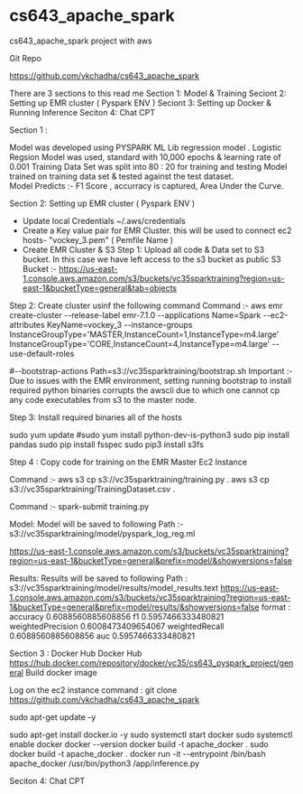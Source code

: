 # cs643_apache_spark
cs643_apache_spark project with aws 

Git Repo

https://github.com/vkchadha/cs643_apache_spark



There are 3 sections to this read me
Section 1: Model & Training 
Seciont 2: Setting up EMR cluster ( Pyspark ENV ) 
Seciont 3: Setting up Docker & Running Inference
Seciton 4: Chat CPT 



Section 1 : 

Model was developed using PYSPARK ML Lib regression model . 
Logistic Regsion Model was used, standard with 10,000 epochs & learning rate of 0.001
Training Data Set was split into 80 : 20 for training and testing
Model trained on training data set & tested against the test dataset.  
Model Predicts :- F1 Score , accurracy is captured, Area Under the Curve. 


Section 2: Setting up EMR cluster ( Pyspark ENV ) 
* Update local Credentials ~/.aws/credentials
* Create a Key value pair for EMR Cluster. this will be used to connect ec2 hosts- "vockey_3.pem" ( Pemfile Name )
* Create EMR Cluster & S3
Step 1: Upload all code & Data set to S3 bucket. In this case we have left access to the s3 bucket as public
S3 Bucket :- https://us-east-1.console.aws.amazon.com/s3/buckets/vc35sparktraining?region=us-east-1&bucketType=general&tab=objects


Step 2: Create cluster usinf the following command 
Command :- aws emr create-cluster --release-label emr-7.1.0 --applications Name=Spark --ec2-attributes KeyName=vockey_3 --instance-groups InstanceGroupType='MASTER,InstanceCount=1,InstanceType=m4.large' InstanceGroupType='CORE,InstanceCount=4,InstanceType=m4.large' --use-default-roles  


#--bootstrap-actions Path=s3://vc35sparktraining/bootstrap.sh 
Important :- Due to issues with the EMR environment, setting running bootstrap to install required python binaries corrupts the awscli due to which one cannot cp any code   executables from s3 to the master node. 

Step 3: Install required binaries all of the hosts 


sudo yum update
#sudo yum install python-dev-is-python3
sudo pip install pandas 
sudo pip install fsspec
sudo pip3 install s3fs


Step 4 : Copy code for training on the EMR Master Ec2 Instance 

Command :- 
aws s3 cp s3://vc35sparktraining/training.py .
aws s3 cp s3://vc35sparktraining/TrainingDataset.csv .

Command :- 
spark-submit training.py

Model: 
Model will be saved to following Path :- s3://vc35sparktraining/model/pyspark_log_reg.ml

https://us-east-1.console.aws.amazon.com/s3/buckets/vc35sparktraining?region=us-east-1&bucketType=general&prefix=model/&showversions=false


Results: 
Results will be saved to following Path :
s3://vc35sparktraining/model/results/model_results.text
https://us-east-1.console.aws.amazon.com/s3/buckets/vc35sparktraining?region=us-east-1&bucketType=general&prefix=model/results/&showversions=false
format :
accuracy 0.6088560885608856
f1 0.5957466333480821
weightedPrecision 0.6008473409654067
weightedRecall 0.6088560885608856
auc 0.5957466333480821




Section 3 : Docker Hub 
Docker Hub 
https://hub.docker.com/repository/docker/vc35/cs643_pyspark_project/general
Build docker image 


Log on the ec2 instance
command : 
git clone https://github.com/vkchadha/cs643_apache_spark

sudo apt-get update -y

sudo apt-get install docker.io -y
sudo systemctl start docker
sudo systemctl enable docker
docker --version
docker build -t apache_docker .
sudo docker build -t apache_docker .
docker run -it --entrypoint /bin/bash apache_docker
/usr/bin/python3 /app/inference.py

Seciton 4: Chat CPT 



